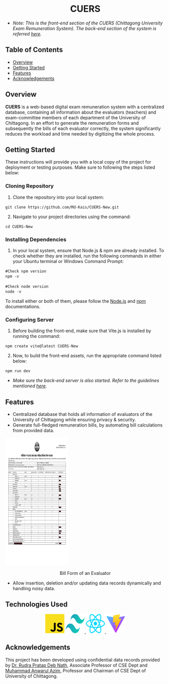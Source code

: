 <link rel="stylesheet" type="text/css" href="README-styles.css">

# <h1 align = "center"> CUERS </h1>
+ _Note: This is the front-end section of the CUERS (Chittagong University Exam Remuneration System). The back-end section of the system is referred [here](https://github.com/Md-Kais/CUERS_SERVER )._
## Table of Contents
- [Overview](#overview)
- [Getting Started](#getting-started)
- [Features](#features)
- [Acknowledgements](#acknowledgements)
## Overview
**CUERS** is a web-based digital exam remuneration system with a centralized database, containing all information about the evaluators (teachers) and exam-committee members of each department of the University of Chittagong. In an effort to generate the remuneration forms and subsequently the bills of each evaluator correctly, the system significantly reduces the workload and time needed by digitizing the whole process.

## Getting Started
These instructions will provide you with a local copy of the project for deployment or testing purposes. Make sure to following the steps listed below:
### Cloning Repository
1. Clone the repository into your local system:
```
git clone https://github.com/Md-Kais/CUERS-New.git
```
2. Navigate to your project directories using the command:
```
cd CUERS-New
```
### Installing Dependencies
1. In your local system, ensure that Node.js & npm are already installed. To check whether they are installed, run the following commands in either your Ubuntu terminal or Windows Command Prompt:
```
#Check npm version
npm -v 

#Check node version
node -v
```
To install either or both of them, please follow the [Node.js](https://nodejs.org/en/download/package-manager "Node.js installation via package manager") and [npm](https://docs.npmjs.com/downloading-and-installing-node-js-and-npm "Downloading and installing Node.js and npm") documentations.

### Configuring Server
1. Before building the front-end, make sure that Vite.js is installed by running the command:
```
npm create vite@latest CUERS-New
```
2. Now, to build the front-end assets, run the appropriate command listed below:
```
npm run dev
```
* _Make sure the back-end server is also started. Refer to the guidelines mentioned [here](https://github.com/Md-Kais/CUERS_SERVER )._

## Features
* Centralized database that holds all information of evaluators of the University of Chittagong while ensuring privacy & security.
* Generate full-fledged remuneration bills, by automating bill calculations from provided data.

<div class = "img-display">
<img src = "src/assets/Bill Form.png" width="200px" height="400px" align = "center">
</div>
<div class="img-caption" align="center"><br>Bill Form of an Evaluator</div>

* Allow insertion, deletion and/or updating data records dynamically and handling noisy data.

## Technologies Used
<div class = "img-display" align = "center">
<a href="https://developer.mozilla.org/en-US/docs/Web/JavaScript" ><img src = "src/assets/javascript.svg" id= "js" height="60px" width="60px"
/></a>
<a href="https://tailwindcss.com/"><img src = "src/assets/tailwindcss.svg" id = "twcss" height="60px" width="60px"
/> </a>
<a href = "https://react.dev/"><img src = "src/assets/react.svg" id="react" height="60px" width="60px"
/> </a>
<a href="https://vitejs.dev/"><img src = "src/assets/vitejs.svg" id="vite" height="60px" width="60px"
/> </a>
</div>

## Acknowledgements
This project has been developed using confidential data records provided by [Dr. Rudra Pratap Deb Nath](https://www.cu.ac.bd/public_profile/index.php?ein=5168), Associate Professor of CSE Dept and [Muhammad Anwarul Azim](https://cu.ac.bd/public_profile/index.php?ein=3904), Professor and Chairman of CSE Dept of University of Chittagong.
